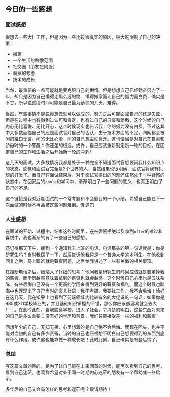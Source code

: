 ## 今日的一些感想

### 面试感想
很想去一些大厂工作，但是因为一些比较很真实的原因，极大的限制了自己的决策：  
* 搬家
* 一个生活的熟悉范围
* 社交圈（朋友在附近）
* 薪资的考虑
* 技术的成长

当然，最重要的一点可能就是要克服自己的懒惰。但是想想自己已经勤奋努力了一年，却只是因为自己懒得走那么远的路、懒得搬家而让自己的努力而白费，确实是不甘，所以说这段时间可能是自己最为勤快的几天，难得。

当然，有些事情不是说你想做就可以做成的，努力之后可能面临自己的还是失败，但是在过程中也有得到过认可和肯定，也有过自己的自豪和骄傲，这个时候的自己内心无比喜悦、无比开心，这个时候现实也告诉我：你的努力没有白费。不过这其中大多数面临自己的还是面试官对自己的否认，由于技术方面的不足，网网都会被问的哑口无言，问的无比心虚，问的自己想主动离开。这也恰恰是对自己在自豪和骄傲时的一个警醒：你还差的很远，或许，自己应该重新制定新一轮的目标。在固定自己的工作和生活之后开始新一轮的冲刺!

这几天的面试，大多数情况我都是处于一种完全不知道面试官想要问我什么知识点的状态，感觉和面试官完全是2个世界的人，当然结果也很明确：面试官将我有礼貌的打发了。而自己在面试结束后，对于面试官提出的问题还任然处于一种疑惑的状态中。在回家后的`goole`和学习中，渐渐明白了一些问题的意义，也真正明白了自己的不足。

这个链接是我对近期面试的一个常考题和不会题目的一个小结，希望自己能在下一次面试的时候不再会被这些问题难倒。[传送门](https://github.com/wangkaiwd/Interview-preparation/blob/master/conclusion.md)

### 人生感想

在面试的开始、过程中、结束这些时间里，在被委婉拒绝以及收到`offer`的难过和喜悦中，我也渐渐的有了一些自己的感想。

还记得那天下午，接到一个通知我去上班的电话，电话那头的第一句话就是：你是研究生吗？当时我楞了一下，然后告诉他我只是一个普通大学的本科生。在他收到回复之后，马上聊的就是薪资问题，之后给我讲述了一些有关做的相关事项。

在挂断电话之后，我陷入了仔细的思考：他问我是研究生的时候应该就是要定掉我的薪资，而学历越高意味着拿到的薪资也就会越高。这个时候自己心里也是五味杂陈，有些后悔自己没有一个更高的学历来得到更好的薪资和福利。而这个时候也脑海中也浮现出了自己当时的豪言壮语：我不考研，我要找工作，我不会后悔！恰好在这几天，我在知乎上也看到了前端领域内比较有名的大佬说的一句话：如果你是985或211学校毕业的，并且基础知识掌握的不错，那么你应该很容易就会去大厂！。在此时此刻，当我脱离学校，进入了社会，才清楚的明白，这些东西对未来的自己是多么重要：没有好的学历和背景，我们只能接受差一些的福利和薪资！

回想年少的自己，无知无畏，心里想着的是自己绝不会后悔。而现在回头，也并不能对当初的自己有多少责备，当时的自己也压根想不明白自己想要得到的东西到底有什么作用。或许这也能算做一种成长吧！此时此刻，自己确实是有些后悔了。

### 总结
写这篇文章的目的，是为了让自己能在未来回首的时候，能再次看到自己的思考，看到自己迷茫，也同样希望对处于同一时期内心迷茫的朋友有一个帮助或一些启示。  

多年后的自己又会有怎样的思考和迷茫呢？敬请期待！